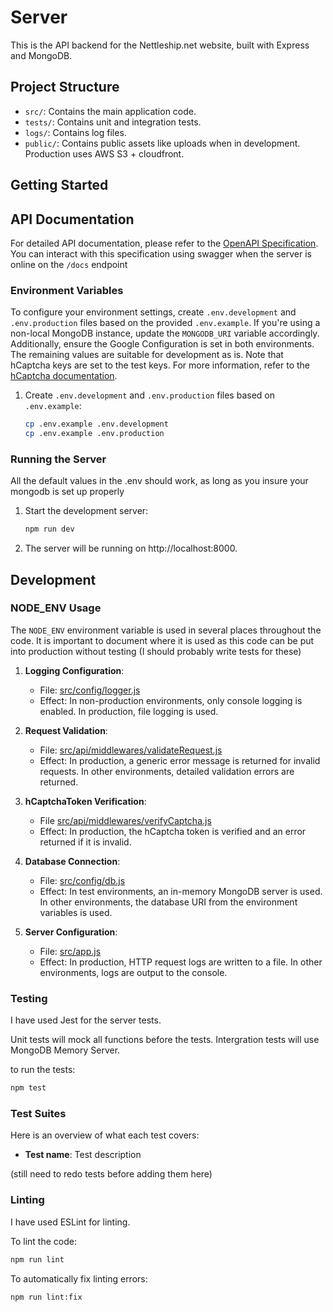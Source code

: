 
# Server

This is the API backend for the Nettleship.net website, built with Express and MongoDB.

## Project Structure

- `src/`: Contains the main application code.
- `tests/`: Contains unit and integration tests.
- `logs/`: Contains log files.
- `public/`: Contains public assets like uploads when in development. Production uses AWS S3 + cloudfront.

## Getting Started

## API Documentation

For detailed API documentation, please refer to the [OpenAPI Specification](./src/config/swagger/swagger.yaml). You can interact with this specification using swagger when the server is online on the `/docs` endpoint 

### Environment Variables

To configure your environment settings, create `.env.development` and `.env.production` files based on the provided `.env.example`. If you're using a non-local MongoDB instance, update the `MONGODB_URI` variable accordingly. Additionally, ensure the Google Configuration is set in both environments. The remaining values are suitable for development as is. Note that hCaptcha keys are set to the test keys. For more information, refer to the [hCaptcha documentation](https://docs.hcaptcha.com/#integration-testing-test-keys).

1. Create `.env.development` and `.env.production` files based on `.env.example`:

    ```sh
    cp .env.example .env.development
    cp .env.example .env.production
    ```

### Running the Server

All the default values in the .env should work, as long as you insure your mongodb is set up properly

1. Start the development server:

    ```sh
    npm run dev
    ```

2. The server will be running on http://localhost:8000.

## Development

### NODE_ENV Usage

The `NODE_ENV` environment variable is used in several places throughout the code. It is important to document where it is used as this code can be put into production without testing (I should probably write tests for these)

1. **Logging Configuration**:
   - File: [src/config/logger.js](src/config/logger.js)
   - Effect: In non-production environments, only console logging is enabled. In production, file logging is used.

2. **Request Validation**:
   - File: [src/api/middlewares/validateRequest.js](src/api/middlewares/validateRequest.js)
   - Effect: In production, a generic error message is returned for invalid requests. In other environments, detailed validation errors are returned.

3. **hCaptchaToken Verification**:
   - File [src/api/middlewares/verifyCaptcha.js](src/api/middlewares/verifyCaptcha.js)
   - Effect: In production, the hCaptcha token is verified and an error returned if it is invalid.

4. **Database Connection**:
   - File: [src/config/db.js](src/config/db.js)
   - Effect: In test environments, an in-memory MongoDB server is used. In other environments, the database URI from the environment variables is used.

5. **Server Configuration**:
   - File: [src/app.js](src/app.js)
   - Effect: In production, HTTP request logs are written to a file. In other environments, logs are output to the console.

### Testing

I have used Jest for the server tests.

Unit tests will mock all functions before the tests.
Intergration tests will use MongoDB Memory Server.

to run the tests:

```sh
npm test
```

### Test Suites

Here is an overview of what each test covers:

- **Test name**: Test description

(still need to redo tests before adding them here)

### Linting

I have used ESLint for linting.

To lint the code:

```sh
npm run lint
```

To automatically fix linting errors:

```sh
npm run lint:fix
```